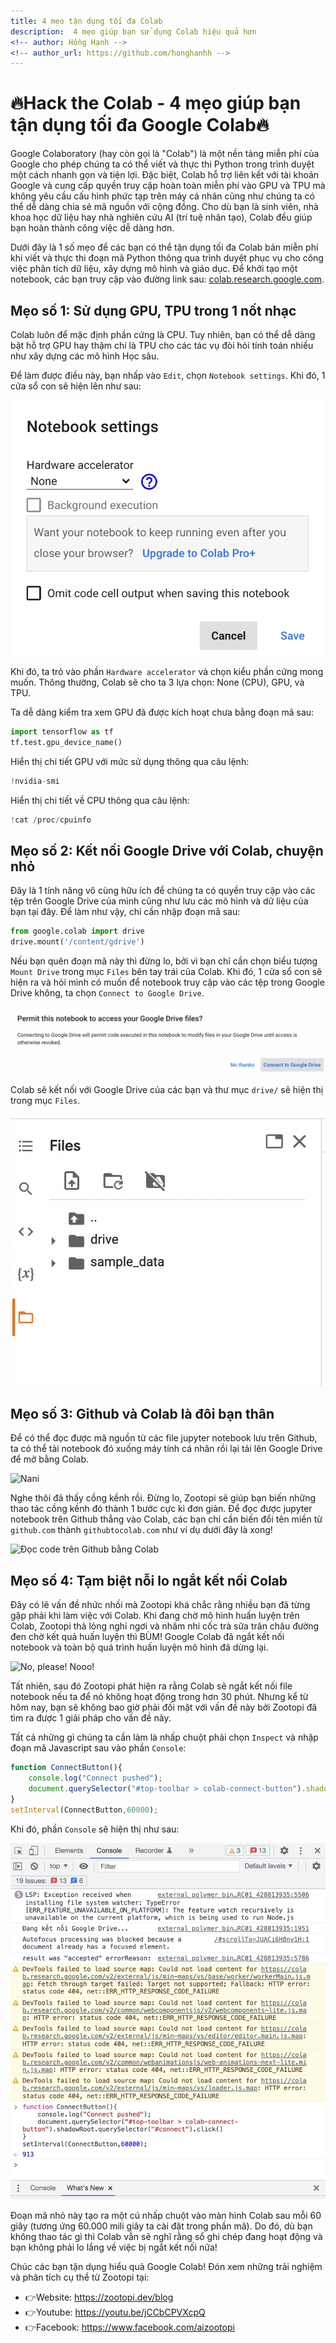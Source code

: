 ```yaml
---
title: 4 mẹo tận dụng tối đa Colab
description:  4 mẹo giúp bạn sử dụng Colab hiệu quả hơn
<!-- author: Hồng Hạnh -->
<!-- author_url: https://github.com/honghanhh -->
---
```


# 🔥Hack the Colab - 4 mẹo giúp bạn tận dụng tối đa Google Colab🔥

Google Colaboratory (hay còn gọi là "Colab") là một nền tảng miễn phí của Google cho phép chúng ta có thể viết và thực thi Python trong trình duyệt một cách nhanh gọn và tiện lợi. Đặc biệt, Colab hỗ trợ liên kết với tài khoản Google và cung cấp quyền truy cập hoàn toàn miễn phí vào GPU và TPU mà không yêu cầu cấu hình phức tạp trên máy cá nhân cũng như chúng ta có thể dễ dàng chia sẻ mã nguồn với cộng đồng. Cho dù bạn là sinh viên, nhà khoa học dữ liệu hay nhà nghiên cứu AI (trí tuệ nhân tạo), Colab đều giúp bạn hoàn thành công việc dễ dàng hơn.

Dưới đây là 1 số mẹo để các bạn có thể tận dụng tối đa Colab bản miễn phí khi viết và thực thi đoạn mã Python thông qua trình duyệt phục vụ cho công việc phân tích dữ liệu, xây dựng mô hình và giáo dục. Để khởi tạo một notebook, các bạn truy cập vào đường link sau: [colab.research.google.com](https://colab.research.google.com/).

## Mẹo số 1: Sử dụng GPU, TPU trong 1 nốt nhạc

Colab luôn để mặc định phần cứng là CPU. Tuy nhiên, bạn có thể dễ dàng bật hỗ trợ GPU hay thậm chí là TPU cho các tác vụ đòi hỏi tính toán nhiều như xây dựng các mô hình Học sâu.

Để làm được điều này, bạn nhấp vào `Edit`, chọn `Notebook settings`. Khi đó, 1 cửa sổ con sẽ hiện lên như sau:

![Cài đặt sổ tay](./img/notebook_settings.png)

Khi đó, ta trỏ vào phần `Hardware accelerator` và chọn kiểu phần cứng mong muốn. Thông thường, Colab sẽ cho ta 3 lựa chọn: None (CPU), GPU, và TPU.

Ta dễ dàng kiểm tra xem GPU đã được kích hoạt chưa bằng đoạn mã sau:

```python
import tensorflow as tf
tf.test.gpu_device_name()
```

Hiển thị chi tiết GPU với mức sử dụng thông qua câu lệnh:

```python
!nvidia-smi
```

Hiển thị chi tiết về CPU thông qua câu lệnh:

```python
!cat /proc/cpuinfo
```

## Mẹo số 2: Kết nối Google Drive với Colab, chuyện nhỏ

Đây là 1 tính năng vô cùng hữu ích để chúng ta có quyền truy cập vào các tệp trên Google Drive của mình cũng như lưu các mô hình và dữ liệu của bạn tại đây. Để làm như vậy, chỉ cần nhập đoạn mã sau:

```python
from google.colab import drive
drive.mount('/content/gdrive')
```

Nếu bạn quên đoạn mã này thì đừng lo, bởi vì bạn chỉ cần chọn biểu tượng `Mount Drive` trong mục `Files` bên tay trái của Colab. Khi đó, 1 cửa sổ con sẽ hiện ra và hỏi mình có muốn để notebook truy cập vào các tệp trong Google Drive không, ta chọn `Connect to Google Drive`.

![Kết nối Drive và Colab](./img/mount_drive.png)

Colab sẽ kết nối với Google Drive của các bạn và thư mục `drive/` sẽ hiện thị trong mục `Files`.

![Sau khi kết nối Drive và Colab](./img/mounted_drive.png)

## Mẹo số 3: Github và Colab là đôi bạn thân

Để có thể đọc được mã nguồn từ các file jupyter notebook lưu trên Github, ta có thể tải notebook đó xuống máy tính cá nhân rồi lại tải lên Google Drive để mở bằng Colab.

![Nani](https://pbs.twimg.com/media/EVkOdDSWsAEQwc5.jpg)

Nghe thôi đã thấy cồng kềnh rồi. Đừng lo, Zootopi sẽ giúp bạn biến những thao tác cồng kềnh đó thành 1 bước cực kì đơn giản. Để đọc được jupyter notebook trên Github thẳng vào Colab, các bạn chỉ cần biến đổi tên miền từ `github.com` thành `githubtocolab.com` như ví dụ dưới đây là xong!

![Đọc code trên Github bằng Colab](https://miro.medium.com/max/1400/1*C_M16s1hx0BVvtyYVcLdyQ.gif)

<!-- ## Mẹo số 4: Tăng RAM, chỉ là chuyện nhỏ -->

<!-- Khi kết nối với tài nguyên trên Colab, mặc định Colab sẽ cung cấp cho chúng ta khoảng 13 GB RAM miễn phí. Điều đó khá ấn tượng và hấp dẫn, nhưng để có thể xây dựng các mô hình học sâu chuyên sâu thì đôi khi con số này vẫn chỉ là muối bỏ bể.

![Tăng RAM của Colab](./img/old_ram_colab.png)

Dưới đây là một thủ thuật rất đơn giản để bạn có thể gần như tăng gấp đôi dung lượng RAM trong Colab của mình. Đầu tiên, bạn chạy đoạn mã Python sau trong ô mã của Colab:

```python
i = []
while(True):
    i.append('a')
```

Đoạn mã này tạo ra 1 list rỗng `i` và nối các giá trị `a` vào `i` mãi mãi, dẫn tới Colab bị tràn RAM. Khi xảy ra sự cố này, Colab sẽ hỏi bạn có muốn thêm RAM hay không?

Chọn `Get more RAM` và nhấp nút `Yes`. Voilà! Bây giờ bạn có khoảng 25GB RAM tùy ý sử dụng!

![Tăng RAM của Colab](./img/new_ram_colab.png) -->

## Mẹo số 4: Tạm biệt nỗi lo ngắt kết nối Colab

Đây có lẽ vấn đề nhức nhối mà Zootopi khá chắc rằng nhiều bạn đã từng gặp phải khi làm việc với Colab. Khi đang chờ mô hình huấn luyện trên Colab, Zootopi thả lỏng nghỉ ngơi và nhâm nhi cốc trà sữa trân châu đường đen chờ kết quả huấn luyện thì BÙM! Google Colab đã ngắt kết nối notebook và toàn bộ quá trình huấn luyện mô hình đã dừng lại.

![No, please! Nooo!](https://33.media.tumblr.com/19a0aa2491a40ef42e1a2cb53446710e/tumblr_npp1qkBfJG1sjcsglo1_500.gif)

Tất nhiên, sau đó Zootopi phát hiện ra rằng Colab sẽ ngắt kết nối file notebook nếu ta để nó không hoạt động trong hơn 30 phút. Nhưng kể từ hôm nay, bạn sẽ không bao giờ phải đối mặt với vấn đề này bởi Zootopi đã tìm ra được 1 giải pháp cho vấn đề này.

Tất cả những gì chúng ta cần làm là nhấp chuột phải chọn `Inspect` và nhập đoạn mã Javascript sau vào phần `Console`:

```javascript
function ConnectButton(){
    console.log("Connect pushed"); 
    document.querySelector("#top-toolbar > colab-connect-button").shadowRoot.querySelector("#connect").click() 
}
setInterval(ConnectButton,60000);
```

Khi đó, phần `Console` sẽ hiện thị như sau:

![Thêm đoạn mã Javascript vào Console](./img/console.png)

Đoạn mã nhỏ này tạo ra một cú nhấp chuột vào màn hình Colab sau mỗi 60 giây (tương ứng 60.000 mili giây ta cài đặt trong phần mã). Do đó, dù bạn không thao tác gì thì Colab vẫn sẽ nghĩ rằng sổ ghi chép đang hoạt động và bạn không phải lo lắng về việc bị ngắt kết nối nữa!

Chúc các bạn tận dụng hiểu quả Google Colab! Đón xem những trải nghiệm và phân tích cụ thể từ Zootopi tại:

- 👉Website: https://zootopi.dev/blog
- 👉Youtube: https://youtu.be/jCCbCPVXcpQ
- 👉Facebook: https://www.facebook.com/aizootopi
